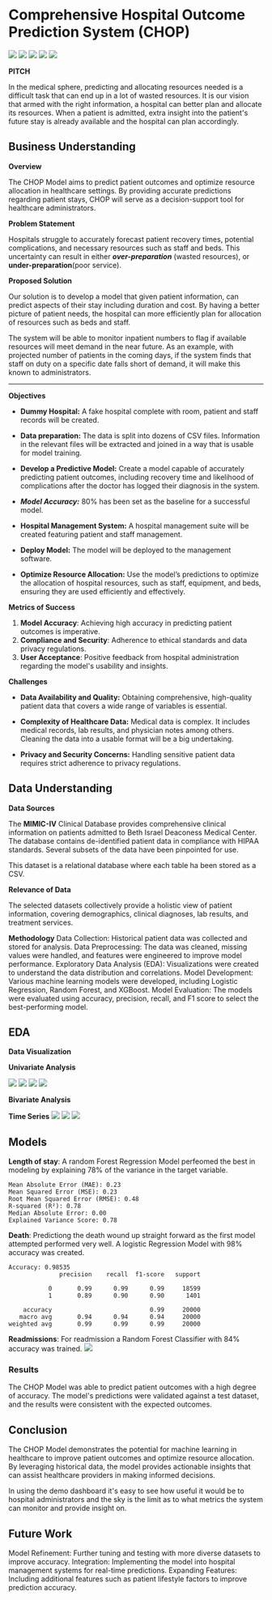 
# Comprehensive Hospital Outcome Prediction System (CHOP)
![](images/land.png)
![](images/about.png)
![](images/accuracy.png)
![](images/dashboard.png)
![](images/insights.png)


**PITCH**

In the medical sphere, predicting and allocating resources needed is a difficult task that can end up in a lot of wasted resources. It is our vision that armed with the right information, a hospital can better plan and allocate its resources. When a patient is admitted, extra insight into the patient's future stay is already available and the hospital can plan accordingly.

## Business Understanding

**Overview**

The CHOP Model aims to predict patient outcomes and optimize resource allocation in healthcare settings. By providing accurate predictions regarding patient stays, CHOP  will serve as a decision-support tool for healthcare administrators.

**Problem Statement**

Hospitals struggle to accurately forecast patient recovery times, potential complications, and necessary resources such as staff and beds. This uncertainty can result in either ***over-preparation*** 
(wasted resources), or **under-preparation**(poor service).

**Proposed Solution**

Our solution is to develop a model that given patient information, can predict aspects of their stay including duration and cost. By having a better picture of patient needs, the hospital can more efficiently plan for allocation of resources such as beds and staff.

The system will be able to monitor inpatient numbers to flag if available resources will meet demand in the near future. As an example, with projected number of patients in the coming days, if the system finds that staff on duty on a specific date falls short of demand, it will make this known to administrators.

---

**Objectives**

- **Dummy Hospital:** A fake hospital complete with room, patient and staff records will be created.

- **Data preparation:** The data is split into dozens of CSV files. Information in the relevant files will be extracted and joined in a way that is usable for model training.

- **Develop a Predictive Model:** Create a model capable of accurately predicting patient outcomes, including recovery time and likelihood of complications after the doctor has logged their diagnosis in the system.

- ***Model Accuracy:*** 80% has been set as the baseline for a successful model.

- **Hospital Management System:** A hospital management suite will be created featuring patient and staff management.

- **Deploy Model:** The model will be deployed to the management software.

- **Optimize Resource Allocation:** Use the model’s predictions to optimize the allocation of hospital resources, such as staff, equipment, and beds, ensuring they are used efficiently and effectively.

**Metrics of Success**

1. **Model Accuracy**: Achieving high accuracy in predicting patient outcomes is imperative.
2. **Compliance and Security**: Adherence to ethical standards and data privacy regulations.
3. **User Acceptance**: Positive feedback from hospital administration regarding the model's usability and insights.

**Challenges**

- **Data Availability and Quality:** Obtaining comprehensive, high-quality patient data that covers a wide range of variables is essential.

- **Complexity of Healthcare Data:** Medical data is complex. It includes medical records, lab results, and physician notes among others. Cleaning the data into a usable format will be a big undertaking.

- **Privacy and Security Concerns:** Handling sensitive patient data requires strict adherence to privacy regulations.


## Data Understanding

**Data Sources**

The **MIMIC-IV** Clinical Database provides comprehensive clinical information on patients admitted to Beth Israel Deaconess Medical Center. The database contains de-identified patient data in compliance with HIPAA standards. Several subsets of the data have been pinpointed for use.

This dataset is a relational database where each table ha been stored as a CSV.

**Relevance of Data** 

The selected datasets collectively provide a holistic view of patient information, covering demographics, clinical diagnoses, lab results, and treatment services.

**Methodology**
Data Collection: Historical patient data was collected and stored for analysis.
Data Preprocessing: The data was cleaned, missing values were handled, and features were engineered to improve model performance.
Exploratory Data Analysis (EDA): Visualizations were created to understand the data distribution and correlations.
Model Development: Various machine learning models were developed, including Logistic Regression, Random Forest, and XGBoost.
Model Evaluation: The models were evaluated using accuracy, precision, recall, and F1 score to select the best-performing model.

## EDA 
**Data Visualization**

**Univariate Analysis**

![](Images/boxplot_age.PNG)
![](Images/distribution_age.PNG)
![](Images/Distribution_lengthofstay.PNG)
![](Images/box_lengthofstay.PNG)

**Bivariate Analysis**


**Time Series**
![](Images/admi_month.PNG)
![](Images/lengthofstay.PNG)
![](Images/readmi_month.PNG)

## Models

**Length of stay**:
A random Forest Regression Model perfeomed the best in modeling by explaining 78% of the variance in the target variable.
~~~
Mean Absolute Error (MAE): 0.23
Mean Squared Error (MSE): 0.23
Root Mean Squared Error (RMSE): 0.48
R-squared (R²): 0.78
Median Absolute Error: 0.00
Explained Variance Score: 0.78
~~~

**Death**:
Predictiong the death wound up  straight forward as the first model attempted performed very well. A logistic Regression Model with 98% accuracy was created.
~~~
Accuracy: 0.98535
              precision    recall  f1-score   support

           0       0.99      0.99      0.99     18599
           1       0.89      0.90      0.90      1401

    accuracy                           0.99     20000
   macro avg       0.94      0.94      0.94     20000
weighted avg       0.99      0.99      0.99     20000

~~~

**Readmissions**:
For readmission a Random Forest Classifier with 84% accuracy was trained.
![](Images/Redamission_RF_confusionmatrix.PNG)

### Results
The CHOP Model was able to predict patient outcomes with a high degree of accuracy. The model's predictions were validated against a test dataset, and the results were consistent with the expected outcomes.

## Conclusion
The CHOP Model demonstrates the potential for machine learning in healthcare to improve patient outcomes and optimize resource allocation. By leveraging historical data, the model provides actionable insights that can assist healthcare providers in making informed decisions.

In using the demo dashboard it's easy to see how useful it would be to hospital administrators and the sky is the limit as to what metrics the system can monitor and provide insight on.

## Future Work
Model Refinement: Further tuning and testing with more diverse datasets to improve accuracy.
Integration: Implementing the model into hospital management systems for real-time predictions.
Expanding Features: Including additional features such as patient lifestyle factors to improve prediction accuracy.


